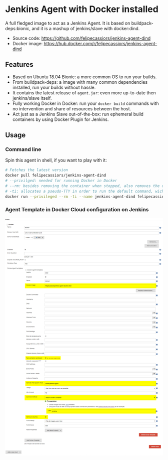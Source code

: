 # Jenkins Agent with Docker installed

A full fledged image to act as a Jenkins Agent. It is based on buildpack-deps:bionic, and it is a mashup of jenkins/slave with docker:dind.

- Source code: https://github.com/felipecassiors/jenkins-agent-dind
- Docker image: https://hub.docker.com/r/felipecassiors/jenkins-agent-dind

## Features

- Based on Ubuntu 18.04 Bionic: a more common OS to run your builds.
- From buildpack-deps: a image with many common dependencies installed, run your builds without hassle.
- It contains the latest release of `agent.jar`: even more up-to-date then jenkins/slave itself.
- Fully working Docker in Docker: run your `docker build` commands with no intervention and share of resources between the host.
- Act just as a Jenkins Slave out-of-the-box: run ephemeral build containers by using Docker Plugin for Jenkins.

## Usage

### Command line

Spin this agent in shell, if you want to play with it:

```sh
# Fetches the latest version
docker pull felipecassiors/jenkins-agent-dind
# --privilged: needed for running Docker in Docker
# --rm: besides removing the container when stopped, also removes the dangling volumes created by it
# -ti: allocates a pseudo-TTY in order to run the default command, wich is bash
docker run --privileged --rm -ti --name jenkins-agent-dind felipecassiors/jenkins-agent-dind
```

### Agent Template in Docker Cloud configuration on Jenkins

![Sample Agent Template configuration](docs/jenkins-agent-template-sample.png)
